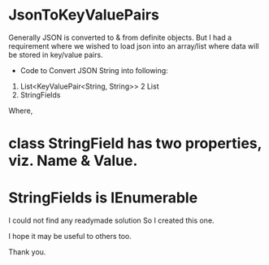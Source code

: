 # JsonToKeyValuePairs

Generally JSON is converted to & from definite objects. But I had a requirement where we wished to load json into an array/list where data will be stored in key/value pairs.

* Code to Convert JSON String into following:
1. List<KeyValuePair<String, String>>
2  List<StringField>
3. StringFields

Where, 
  # class StringField has two properties, viz. Name & Value.
  # StringFields is IEnumerable<StringFields>

I could not find any readymade solution So I created this one.

I hope it may be useful to others too.

Thank you.

